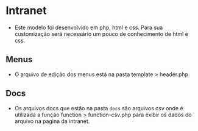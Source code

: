 # Intranet

* Este modelo foi desenvolvido em php, html e css. Para sua customização será necessário um pouco de
conhecimento de html e css.

## Menus

* O arquivo de edição dos menus está na pasta template >  header.php

## Docs

* Os arquivos docs que estão na pasta `docs` são arquivos csv onde é utilizada a função
function > function-csv.php para exibir os dados do arquivo na pagina da intranet.

